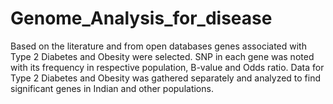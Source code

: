 # Genome_Analysis_for_disease
Based on the literature and from open databases genes associated with Type 2 Diabetes and Obesity were selected. SNP in each gene was noted with its frequency in respective population, B-value and Odds ratio. Data for Type 2 Diabetes and Obesity was gathered separately and analyzed to find significant genes in Indian and other populations.
